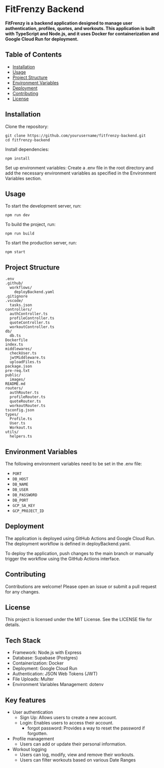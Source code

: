 # FitFrenzy Backend

**FitFrenzy is a backend application designed to manage user authentication, profiles, quotes, and workouts. This application is built with TypeScript and Node.js, and it uses Docker for containerization and Google Cloud Run for deployment.**

## Table of Contents
- [Installation](#installation)
- [Usage](#usage)
- [Project Structure](#project-structure)
- [Environment Variables](#environment-variables)
- [Deployment](#deployment)
- [Contributing](#contributing)
- [License](#license)

## Installation

Clone the repository:

```
git clone https://github.com/yourusername/fitfrenzy-backend.git
cd fitfrenzy-backend
```

Install dependencies:

`npm install`

Set up environment variables: Create a .env file in the root directory and add the necessary environment variables as specified in the Environment Variables section.

## Usage

To start the development server, run:

`npm run dev`

To build the project, run:

`npm run build`

To start the production server, run:

`npm start`

## Project Structure

```
.env
.github/
  workflows/
    deployBackend.yaml
.gitignore
.vscode/
  tasks.json
controllers/
  authController.ts
  profileController.ts
  quoteController.ts
  workoutController.ts
db/
  db.ts
Dockerfile
index.ts
middlewares/
  checkUser.ts
  jwtMiddleware.ts
  uploadFiles.ts
package.json
pre-req.txt
public/
  images/
README.md
routers/
  authRouter.ts
  profileRouter.ts
  quoteRouter.ts
  workoutRouter.ts
tsconfig.json
types/
  Profile.ts
  User.ts
  Workout.ts
utils/
  helpers.ts
```


## Environment Variables

The following environment variables need to be set in the .env file:

- `PORT`
- `DB_HOST`
- `DB_NAME`
- `DB_USER`
- `DB_PASSWORD`
- `DB_PORT`
- `GCP_SA_KEY`
- `GCP_PROJECT_ID`

## Deployment
The application is deployed using GitHub Actions and Google Cloud Run. The deployment workflow is defined in deployBackend.yaml.

To deploy the application, push changes to the main branch or manually trigger the workflow using the GitHub Actions interface.

## Contributing
Contributions are welcome! Please open an issue or submit a pull request for any changes.

## License
This project is licensed under the MIT License. See the LICENSE file for details.

## Tech Stack

- Framework: Node.js with Express
- Database: Supabase (Postgres)
- Containerization: Docker
- Deployment: Google Cloud Run
- Authentication: JSON Web Tokens (JWT)
- File Uploads: Multer
- Environment Variables Management: dotenv

## Key features

- User authentication
    - Sign Up: Allows users to create a new account.
    - Login: Enables users to access their account.
        - forgot password: Provides a way to reset the password if forgotten.
- Profile management
    - Users can add or update their personal information.
- Workout logging
    - Users can log, modify, view and remove their workouts.
    - Users can filter workouts based on various Date Ranges